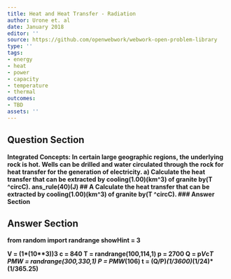 ```yaml
---
title: Heat and Heat Transfer - Radiation
author: Urone et. al
date: January 2018
editor: ''
source: https://github.com/openwebwork/webwork-open-problem-library
type: ''
tags:
- energy
- heat
- power
- capacity
- temperature
- thermal
outcomes:
- TBD
assets: ''
---
```


## Question Section 

<b>
Integrated Concepts: In certain large geographic regions, the underlying rock is hot. Wells can be drilled and water circulated through the rock for heat transfer for the generation of electricity. 
a) Calculate the heat transfer that can be extracted by cooling(1.00)(km^3) of granite by(T ^circC). 
ans_rule(40)(J)
## A
Calculate the heat transfer that can be extracted by cooling(1.00)(km^3) of granite by(T ^circC). 
### Answer Section


## Answer Section

from random import randrange
showHint = 3

V = (1*(10**3))**3
c = 840
T = randrange(100,114,1) 
p = 2700
Q = p*V*c*T
PMW = randrange(300,330,1)
P = PMW*(10**6)
t = (Q/P)*(1/3600)*(1/24)*(1/365.25)